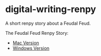 # digital-writing-renpy
 
A short renpy story about a Feudal Feud.
 
 The Feudal Feud Renpy Story:
- [Mac Version](https://1drv.ms/f/s!Ap4JShxuXQHFhagJ-K1Qv153g8dKdw?e=Iq7Qca)
- [Windows Version](https://1drv.ms/f/s!Ap4JShxuXQHFhagTPPbXaHd4_CPXYg?e=z8i1jG)
